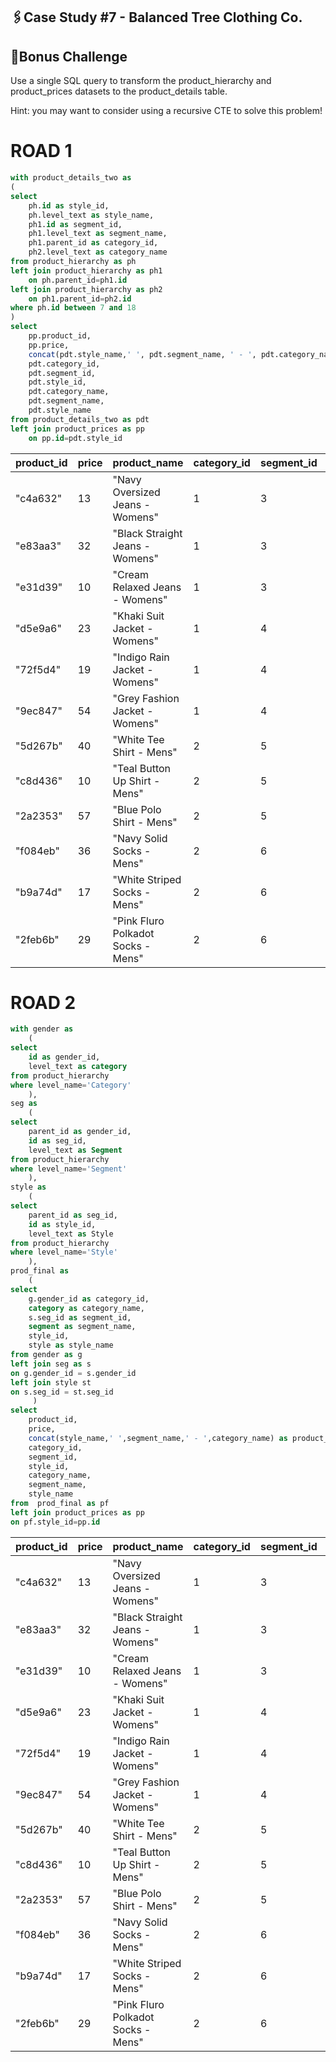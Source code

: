 ## 🖇️Case Study #7 - Balanced Tree Clothing Co.
## 📎Bonus Challenge

Use a single SQL query to transform the product_hierarchy and product_prices datasets to the product_details table.

Hint: you may want to consider using a recursive CTE to solve this problem!

# ROAD 1 
````sql
with product_details_two as 
(
select 
	ph.id as style_id,
	ph.level_text as style_name,
	ph1.id as segment_id,
	ph1.level_text as segment_name,
	ph1.parent_id as category_id,
	ph2.level_text as category_name
from product_hierarchy as ph
left join product_hierarchy as ph1
	on ph.parent_id=ph1.id
left join product_hierarchy as ph2
	on ph1.parent_id=ph2.id
where ph.id between 7 and 18 
)
select 
	pp.product_id,
	pp.price,
	concat(pdt.style_name,' ', pdt.segment_name, ' - ', pdt.category_name) as product_name,
	pdt.category_id,
	pdt.segment_id,
	pdt.style_id,
	pdt.category_name,
	pdt.segment_name,
	pdt.style_name
from product_details_two as pdt 
left join product_prices as pp 
	on pp.id=pdt.style_id
````
| product_id | price | product_name                     | category_id | segment_id | style_id | category_name | segment_name | style_name       |
|------------|-------|----------------------------------|-------------|------------|----------|---------------|--------------|------------------|
| "c4a632"   | 13    | "Navy Oversized Jeans - Womens" | 1           | 3          | 7        | "Womens"      | "Jeans"      | "Navy Oversized" |
| "e83aa3"   | 32    | "Black Straight Jeans - Womens" | 1           | 3          | 8        | "Womens"      | "Jeans"      | "Black Straight" |
| "e31d39"   | 10    | "Cream Relaxed Jeans - Womens"  | 1           | 3          | 9        | "Womens"      | "Jeans"      | "Cream Relaxed"  |
| "d5e9a6"   | 23    | "Khaki Suit Jacket - Womens"    | 1           | 4          | 10       | "Womens"      | "Jacket"     | "Khaki Suit"     |
| "72f5d4"   | 19    | "Indigo Rain Jacket - Womens"   | 1           | 4          | 11       | "Womens"      | "Jacket"     | "Indigo Rain"    |
| "9ec847"   | 54    | "Grey Fashion Jacket - Womens"  | 1           | 4          | 12       | "Womens"      | "Jacket"     | "Grey Fashion"   |
| "5d267b"   | 40    | "White Tee Shirt - Mens"        | 2           | 5          | 13       | "Mens"        | "Shirt"      | "White Tee"      |
| "c8d436"   | 10    | "Teal Button Up Shirt - Mens"   | 2           | 5          | 14       | "Mens"        | "Shirt"      | "Teal Button Up" |
| "2a2353"   | 57    | "Blue Polo Shirt - Mens"        | 2           | 5          | 15       | "Mens"        | "Shirt"      | "Blue Polo"      |
| "f084eb"   | 36    | "Navy Solid Socks - Mens"       | 2           | 6          | 16       | "Mens"        | "Socks"      | "Navy Solid"     |
| "b9a74d"   | 17    | "White Striped Socks - Mens"    | 2           | 6          | 17       | "Mens"        | "Socks"      | "White Striped"  |
| "2feb6b"   | 29    | "Pink Fluro Polkadot Socks - Mens" | 2       | 6          | 18       | "Mens"        | "Socks"      | "Pink Fluro

# ROAD 2
````sql
with gender as
    (
select 
    id as gender_id, 
    level_text as category 
from product_hierarchy 
where level_name='Category'
    ),
seg as 
    (
select 
    parent_id as gender_id,
    id as seg_id, 
    level_text as Segment 
from product_hierarchy 
where level_name='Segment'
    ),
style as 
    (
select 
    parent_id as seg_id,
    id as style_id, 
    level_text as Style
from product_hierarchy 
where level_name='Style'
    ),
prod_final as
    (
select 
    g.gender_id as category_id,
    category as category_name,
    s.seg_id as segment_id,
    segment as segment_name,
    style_id,
    style as style_name
from gender as g 
left join seg as s 
on g.gender_id = s.gender_id
left join style st 
on s.seg_id = st.seg_id
     )
select 
    product_id, 
    price,
    concat(style_name,' ',segment_name,' - ',category_name) as product_name,
    category_id,
    segment_id,
    style_id,
    category_name,
    segment_name,
    style_name 
from  prod_final as pf 
left join product_prices as pp
on pf.style_id=pp.id	
````	
| product_id | price | product_name                     | category_id | segment_id | style_id | category_name | segment_name | style_name       |
|------------|-------|----------------------------------|-------------|------------|----------|---------------|--------------|------------------|
| "c4a632"   | 13    | "Navy Oversized Jeans - Womens" | 1           | 3          | 7        | "Womens"      | "Jeans"      | "Navy Oversized" |
| "e83aa3"   | 32    | "Black Straight Jeans - Womens" | 1           | 3          | 8        | "Womens"      | "Jeans"      | "Black Straight" |
| "e31d39"   | 10    | "Cream Relaxed Jeans - Womens"  | 1           | 3          | 9        | "Womens"      | "Jeans"      | "Cream Relaxed"  |
| "d5e9a6"   | 23    | "Khaki Suit Jacket - Womens"    | 1           | 4          | 10       | "Womens"      | "Jacket"     | "Khaki Suit"     |
| "72f5d4"   | 19    | "Indigo Rain Jacket - Womens"   | 1           | 4          | 11       | "Womens"      | "Jacket"     | "Indigo Rain"    |
| "9ec847"   | 54    | "Grey Fashion Jacket - Womens"  | 1           | 4          | 12       | "Womens"      | "Jacket"     | "Grey Fashion"   |
| "5d267b"   | 40    | "White Tee Shirt - Mens"        | 2           | 5          | 13       | "Mens"        | "Shirt"      | "White Tee"      |
| "c8d436"   | 10    | "Teal Button Up Shirt - Mens"   | 2           | 5          | 14       | "Mens"        | "Shirt"      | "Teal Button Up" |
| "2a2353"   | 57    | "Blue Polo Shirt - Mens"        | 2           | 5          | 15       | "Mens"        | "Shirt"      | "Blue Polo"      |
| "f084eb"   | 36    | "Navy Solid Socks - Mens"       | 2           | 6          | 16       | "Mens"        | "Socks"      | "Navy Solid"     |
| "b9a74d"   | 17    | "White Striped Socks - Mens"    | 2           | 6          | 17       | "Mens"        | "Socks"      | "White Striped"  |
| "2feb6b"   | 29    | "Pink Fluro Polkadot Socks - Mens" | 2       | 6          | 18       | "Mens"        | "Socks"      | "Pink Fluro Polkadot" |
